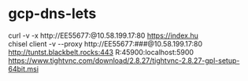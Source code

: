 # gcp-dns-lets
curl -v -x http://EE55677:<password>@10.58.199.17:80 https://index.hu   
chisel  client -v --proxy http://EE55677:###@10.58.199.17:80 http://tuntst.blackbelt.rocks:443 R:45900:localhost:5900   
https://www.tightvnc.com/download/2.8.27/tightvnc-2.8.27-gpl-setup-64bit.msi    
